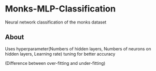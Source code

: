 # Monks-MLP-Classification
Neural network classification of the monks dataset

## About
Uses hyperparameter(Numbers of hidden layers, Numbers of neurons on hidden layers, Learning rate) tuning for better accuracy

(Difference between over-fitting and under-fitting) 

